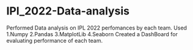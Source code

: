 # IPl_2022-Data-analysis

Performed Data analysis on IPL 2022 perfomances by each team.
Used 1.Numpy
     2.Pandas
     3.MatplotLib
     4.Seaborn
Created a DashBoard for evaluating performance of each team.
